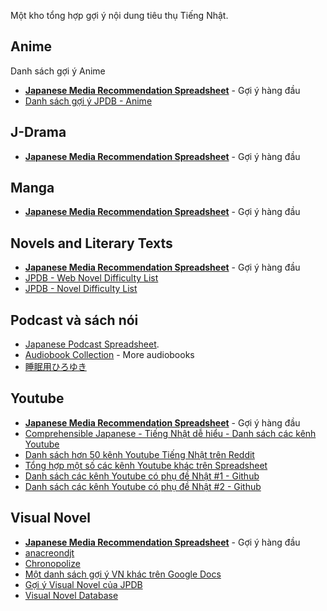 Một kho tổng hợp gợi ý nội dung tiêu thụ Tiếng Nhật.

## Anime
Danh sách gợi ý Anime

-  [**Japanese Media Recommendation Spreadsheet**](https://docs.google.com/spreadsheets/d/1w42HEKEu2AzZg9K7PI0ma9ICmr2qYEKQ9IF4XxFSnQU/) - Gợi ý hàng đầu
- [Danh sách gợi ý JPDB - Anime](https://jpdb.io/anime-difficulty-list)

## J-Drama
-  [**Japanese Media Recommendation Spreadsheet**](https://docs.google.com/spreadsheets/d/1w42HEKEu2AzZg9K7PI0ma9ICmr2qYEKQ9IF4XxFSnQU/) - Gợi ý hàng đầu

## Manga
-  [**Japanese Media Recommendation Spreadsheet**](https://docs.google.com/spreadsheets/d/1w42HEKEu2AzZg9K7PI0ma9ICmr2qYEKQ9IF4XxFSnQU/) - Gợi ý hàng đầu

## Novels and Literary Texts
-  [**Japanese Media Recommendation Spreadsheet**](https://docs.google.com/spreadsheets/d/1w42HEKEu2AzZg9K7PI0ma9ICmr2qYEKQ9IF4XxFSnQU/) - Gợi ý hàng đầu
- [JPDB - Web Novel Difficulty List](https://jpdb.io/web-novel-difficulty-list)
- [JPDB - Novel Difficulty List](https://jpdb.io/novel-difficulty-list)

## Podcast và sách nói
- [Japanese Podcast Spreadsheet](https://docs.google.com/spreadsheets/d/17P2dBQHnBnHcG3ua_24IO6sP9RDC-5b3WHV9Ri2N5qU/edit#gid=0).
- [Audiobook Collection](https://onedrive.live.com/?authkey=%21ACiYIpTlxCBAtvU&id=12E15D07EB9B7E28%212087&cid=12E15D07EB9B7E28) - More audiobooks
- [睡眠用ひろゆき](https://www.youtube.com/@kiriyuki_hiroyuki/videos)

## Youtube
-  [**Japanese Media Recommendation Spreadsheet**](https://docs.google.com/spreadsheets/d/1w42HEKEu2AzZg9K7PI0ma9ICmr2qYEKQ9IF4XxFSnQU/) - Gợi ý hàng đầu
- [Comprehensible Japanese - Tiếng Nhật dễ hiểu - Danh sách các kênh Youtube](https://reddit.com/r/LearnJapanese/comments/18wf1w2/my_list_of_comprehensible_japanese_channels/)
- [Danh sách hơn 50 kênh Youtube Tiếng Nhật trên Reddit](https://reddit.com/r/LearnJapanese/comments/ox3ljg/for_anyone_wanting_japanese_youtube_channel/)
- [Tổng hợp một số các kênh Youtube khác trên Spreadsheet](https://docs.google.com/spreadsheets/d/1cDYmtCeEjEm4ddff3uKj8tRscF9YgzX_xAHSHgUlsyA/edit?usp=drivesdk)
- [Danh sách các kênh Youtube có phụ đề Nhật #1 - Github](https://github.com/echamudi/japanese-youtube-channels-with-subtitles)
- [Danh sách các kênh Youtube có phụ đề Nhật #2 - Github](https://github.com/WilsonNet/japanase-youtube-channels-with-japanese-subtitles)


## Visual Novel
-  [**Japanese Media Recommendation Spreadsheet**](https://docs.google.com/spreadsheets/d/1w42HEKEu2AzZg9K7PI0ma9ICmr2qYEKQ9IF4XxFSnQU/) - Gợi ý hàng đầu
- [anacreondjt](https://anacreondjt.gitlab.io/vn-chart/)
- [Chronopolize](https://docs.google.com/spreadsheets/d/18vCgQHhBNBeRJdcTcyUi2Atq-nAapQW--33qrwl5Yfw/edit#gid=0)
- [Một danh sách gợi ý VN khác trên Google Docs](https://docs.google.com/document/u/1/d/1KnyyDt7jimEz-dgeMSKymRaT2r3QKBPm9AzqZ6oUWAs/pub#id.cwlxotz70k6z)
- [Gợi ý Visual Novel của JPDB](https://jpdb.io/visual-novel-difficulty-list)
- [Visual Novel Database](https://vndb.org/)
